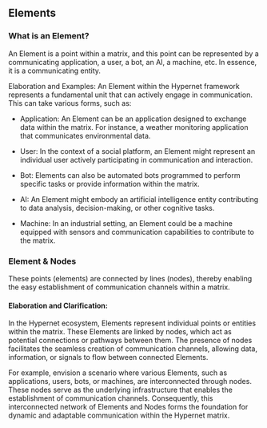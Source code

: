 Elements
----

### What is an Element?

An Element is a point within a matrix, and this point can be represented by a communicating application, a user, a bot, an AI, a machine, etc. In essence, it is a communicating entity.

Elaboration and Examples:
An Element within the Hypernet framework represents a fundamental unit that can actively engage in communication. This can take various forms, such as:

- Application: An Element can be an application designed to exchange data within the matrix. For instance, a weather monitoring application that communicates environmental data.

- User: In the context of a social platform, an Element might represent an individual user actively participating in communication and interaction.

- Bot: Elements can also be automated bots programmed to perform specific tasks or provide information within the matrix.

- AI: An Element might embody an artificial intelligence entity contributing to data analysis, decision-making, or other cognitive tasks.

- Machine: In an industrial setting, an Element could be a machine equipped with sensors and communication capabilities to contribute to the matrix.

### Element & Nodes
These points (elements) are connected by lines (nodes), thereby enabling the easy establishment of communication channels within a matrix.

#### Elaboration and Clarification:
In the Hypernet ecosystem, Elements represent individual points or entities within the matrix. These Elements are linked by nodes, which act as potential connections or pathways between them. The presence of nodes facilitates the seamless creation of communication channels, allowing data, information, or signals to flow between connected Elements.

For example, envision a scenario where various Elements, such as applications, users, bots, or machines, are interconnected through nodes. These nodes serve as the underlying infrastructure that enables the establishment of communication channels. Consequently, this interconnected network of Elements and Nodes forms the foundation for dynamic and adaptable communication within the Hypernet matrix.

